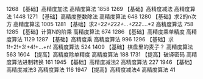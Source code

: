 1268	【基础】高精度加法	高精度算法	1858
1269	【基础】高精度减法	高精度算法	1448
1271	【基础】高精度整数除法	高精度算法	648
1280	【基础】求2的n次方	高精度算法	1005
1281	【基础】求2+2*2+2*2*2+…+2*2*2*….*2	高精度算法	758
1285	【基础】计算N的阶乘	高精度算法	674
1286	【基础】高精度乘单精度	高精度算法	1129
1287	【基础】高精度乘	高精度算法	996
1296	【基础】求1!+2!+3!+4!+...+n!	高精度算法	524
1409	【基础】棋盘里的麦子？	高精度算法	563
1604	【提高】高精度除单精度	高精度算法	188
1731	【提高】破译密码	高精度算法进制转换	161
1945	【基础】高精度减法2	高精度算法	227
1946	【基础】高精度减法3	高精度算法	116
1947	【提高】高精度减法4	高精度算法	41